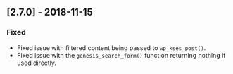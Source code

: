 ## [2.7.0] - 2018-11-15

### Fixed
- Fixed issue with filtered content being passed to `wp_kses_post()`.
- Fixed issue with the `genesis_search_form()` function returning nothing if used directly.
